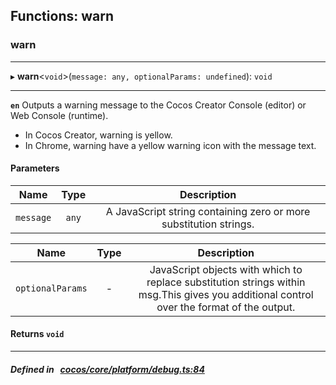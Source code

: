 ## Functions: warn

### warn


___
▸ **warn**<`void`\>(`message: any, optionalParams: undefined`): `void`
___



**`en`** 
Outputs a warning message to the Cocos Creator Console (editor) or Web Console (runtime).
- In Cocos Creator, warning is yellow.
- In Chrome, warning have a yellow warning icon with the message text.



#### Parameters

| Name | Type | Description |
| :------: | :------: | :------: |
| `message` | `any` | A JavaScript string containing zero or more substitution strings.  |

| Name | Type | Description |
| :------: | :------: | :------: |
| `optionalParams` | - | JavaScript objects with which to replace substitution strings within msg.This gives you additional control over the format of the output.  |


#### Returns `void` 
___


##### Defined in &nbsp;   [cocos/core/platform/debug.ts:84](https://github.com/cocos-creator/engine/blob/c7bf6b8a9/cocos/core/platform/debug.ts#L84)&nbsp;
